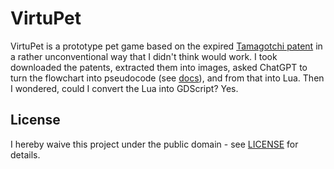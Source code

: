 # VirtuPet

VirtuPet is a prototype pet game based on the expired [Tamagotchi patent](https://patents.google.com/patent/US5966526A/) in a rather unconventional way that I didn't think would work. I took downloaded the patents, extracted them into images, asked ChatGPT to turn the flowchart into pseudocode (see [docs](./docs/README.md)), and from that into Lua. Then I wondered, could I convert the Lua into GDScript? Yes.

## License

I hereby waive this project under the public domain - see [LICENSE](LICENSE) for details.